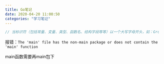 ```yaml
---
title: Go笔记
date: 2020-04-20 11:00:50
categories: "学习笔记"
---
```

```java
// 当标识符（包括常量、变量、类型、函数名、结构字段等等）以一个大写字母开头，如：Group1，那么使用这种形式的标识符的对象就可以被外部包的代码所使用（客户端程序需要先导入这个包），这被称为导出（像面向对象语言中的 public）；标识符如果以小写字母开头，则对包外是不可见的，但是他们在整个包的内部是可见并且可用的（像面向对象语言中的 protected ）。
```

报错：`The 'main' file has the non-main package or does not contain the 'main' function`

main函数需要再main包下